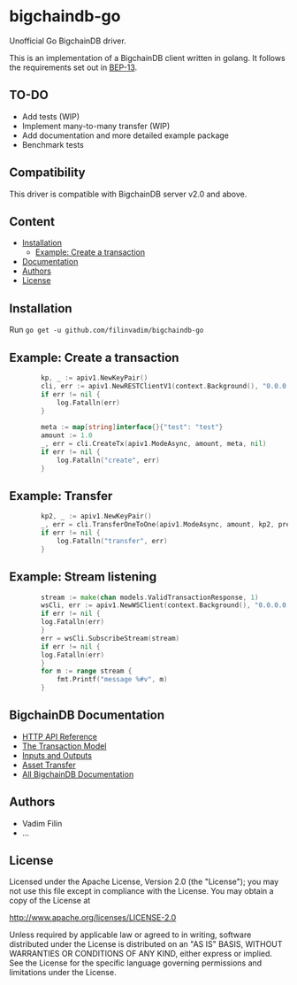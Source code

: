 # bigchaindb-go
Unofficial Go BigchainDB driver.

This is an implementation of a BigchainDB client written in golang. It follows the requirements set out in [BEP-13](https://github.com/bigchaindb/BEPs/tree/master/13).

## TO-DO

* Add tests (WIP)
* Implement many-to-many transfer (WIP)
* Add documentation and more detailed example package
* Benchmark tests

## Compatibility

This driver is compatible with BigchainDB server v2.0 and above.

## Content

* [Installation](#installation)
    * [Example: Create a transaction](#example-create-a-transaction)
* [Documentation](#bigchaindb-documentation)
* [Authors](#authors)
* [License](#license)

## Installation

Run `go get -u github.com/filinvadim/bigchaindb-go`

## Example: Create a transaction

```go
        kp, _ := apiv1.NewKeyPair()
        cli, err := apiv1.NewRESTClientV1(context.Background(), "0.0.0.0:9984", kp)
        if err != nil {
            log.Fatalln(err)
        }
    
        meta := map[string]interface{}{"test": "test"}
        amount := 1.0
        _, err = cli.CreateTx(apiv1.ModeAsync, amount, meta, nil)
        if err != nil {
            log.Fatalln("create", err)
        }
```

## Example: Transfer

```go
        kp2, _ := apiv1.NewKeyPair()
        _, err = cli.TransferOneToOne(apiv1.ModeAsync, amount, kp2, previousCommittedTx, meta)
        if err != nil {
            log.Fatalln("transfer", err)
        }
```

## Example: Stream listening

```go
        stream := make(chan models.ValidTransactionResponse, 1)
        wsCli, err := apiv1.NewWSClient(context.Background(), "0.0.0.0:9985", log.Printf)
        if err != nil {
        log.Fatalln(err)
        }
        err = wsCli.SubscribeStream(stream)
        if err != nil {
        log.Fatalln(err)
        }
        for m := range stream {
            fmt.Printf("message %#v", m)
        }
```

## BigchainDB Documentation

- [HTTP API Reference](https://docs.bigchaindb.com/projects/server/en/latest/http-client-server-api.html)
- [The Transaction Model](https://docs.bigchaindb.com/projects/server/en/latest/data-models/transaction-model.html?highlight=crypto%20conditions)
- [Inputs and Outputs](https://docs.bigchaindb.com/projects/server/en/latest/data-models/inputs-outputs.html)
- [Asset Transfer](https://docs.bigchaindb.com/projects/py-driver/en/latest/usage.html#asset-transfer)
- [All BigchainDB Documentation](https://docs.bigchaindb.com/)

## Authors

* Vadim Filin
* ...

## License

Licensed under the Apache License, Version 2.0 (the "License");
you may not use this file except in compliance with the License.
You may obtain a copy of the License at

http://www.apache.org/licenses/LICENSE-2.0

Unless required by applicable law or agreed to in writing, software
distributed under the License is distributed on an "AS IS" BASIS,
WITHOUT WARRANTIES OR CONDITIONS OF ANY KIND, either express or implied.
See the License for the specific language governing permissions and
limitations under the License.
```